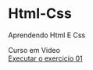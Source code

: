 # Html-Css
 Aprendendo Html E Css
 
 Curso em Video </br>
 <a href="https://robsonrfc2.github.io/Html-Css1/Exercicios/Ex001/index.html">Executar o exercicio 01</a>
